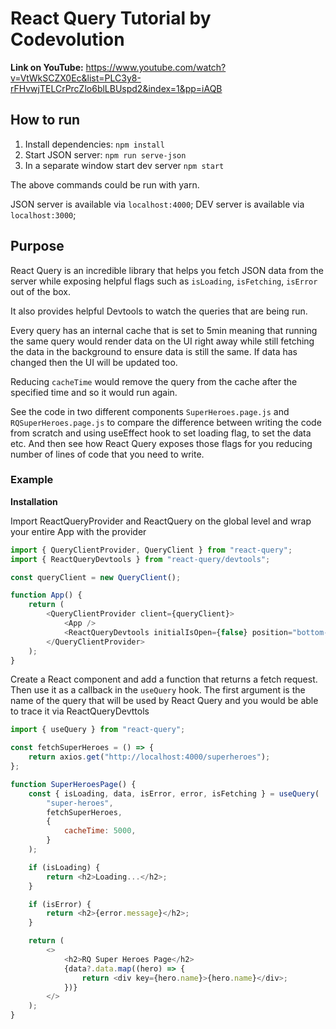 # React Query Tutorial by Codevolution

**Link on YouTube:**
https://www.youtube.com/watch?v=VtWkSCZX0Ec&list=PLC3y8-rFHvwjTELCrPrcZlo6blLBUspd2&index=1&pp=iAQB

## How to run

1. Install dependencies: `npm install`
2. Start JSON server: `npm run serve-json`
3. In a separate window start dev server `npm start`

The above commands could be run with yarn.

JSON server is available via `localhost:4000`;
DEV server is available via `localhost:3000`;

## Purpose

React Query is an incredible library that helps you fetch JSON data from the server while exposing helpful flags such as `isLoading`, `isFetching`, `isError` out of the box.

It also provides helpful Devtools to watch the queries that are being run.

Every query has an internal cache that is set to 5min meaning that running the same query would render data on the UI right away while still fetching the data in the background to ensure data is still the same. If data has changed then the UI will be updated too.

Reducing `cacheTime` would remove the query from the cache after the specified time and so it would run again.

See the code in two different components `SuperHeroes.page.js` and `RQSuperHeroes.page.js` to compare the difference between writing the code from scratch and using useEffect hook to set loading flag, to set the data etc. And then see how React Query exposes those flags for you reducing number of lines of code that you need to write.

### Example

**Installation**

Import ReactQueryProvider and ReactQuery on the global level and wrap your entire App with the provider

```js
import { QueryClientProvider, QueryClient } from "react-query";
import { ReactQueryDevtools } from "react-query/devtools";

const queryClient = new QueryClient();

function App() {
    return (
        <QueryClientProvider client={queryClient}>
            <App />
            <ReactQueryDevtools initialIsOpen={false} position="bottom-right" />
        </QueryClientProvider>
    );
}
```

Create a React component and add a function that returns a fetch request. Then use it as a callback in the `useQuery` hook. The first argument is the name of the query that will be used by React Query and you would be able to trace it via ReactQueryDevttols

```js
import { useQuery } from "react-query";

const fetchSuperHeroes = () => {
    return axios.get("http://localhost:4000/superheroes");
};

function SuperHeroesPage() {
    const { isLoading, data, isError, error, isFetching } = useQuery(
        "super-heroes",
        fetchSuperHeroes,
        {
            cacheTime: 5000,
        }
    );

    if (isLoading) {
        return <h2>Loading...</h2>;
    }

    if (isError) {
        return <h2>{error.message}</h2>;
    }

    return (
        <>
            <h2>RQ Super Heroes Page</h2>
            {data?.data.map((hero) => {
                return <div key={hero.name}>{hero.name}</div>;
            })}
        </>
    );
}
```

